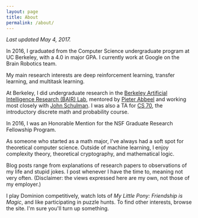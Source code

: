 ```yaml
---
layout: page
title: About
permalink: /about/
---
```


*Last updated May 4, 2017.*

In 2016, I graduated from the Computer Science undergraduate program at UC
Berkeley, with a 4.0 in major GPA. I currently work at Google on the Brain
Robotics team.

My main research interests are deep reinforcement learning, transfer learning,
and multitask learning.

At Berkeley, I did undergraduate research in the [Berkeley Artificial Intelligence
Research (BAIR) Lab](http://bair.berkeley.edu/),
mentored by [Pieter Abbeel](http://www.cs.berkeley.edu/~pabbeel/) and
working most closely with [John Schulman](http://www.eecs.berkeley.edu/~joschu/).
I was also a TA for [CS 70](http://inst.eecs.berkeley.edu/~cs70),
the introductory discrete math and probability course.

In 2016, I was an Honorable Mention for the NSF Graduate Research Fellowship
Program.

As someone who started as a math major, I've always had a soft spot for
theoretical computer science. Outside of machine learning, I enjoy
complexity theory, theoretical cryptography, and mathematical logic.

Blog posts range from explanations of research papers to observations
of my life and stupid jokes.
I post whenever I have the time to, meaning not very often.
(Disclaimer: the views expressed here are my own, not those of my employer.)

I play Dominion competitively,
watch lots of *My Little Pony: Friendship is Magic*, and like participating in
puzzle hunts.
To find other interests, browse the site.
I'm sure you'll turn up something.
